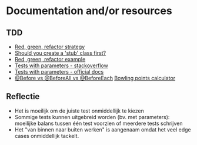 # Documentation and/or resources

## TDD
* [Red, green, refactor strategy](https://www.codecademy.com/article/tdd-red-green-refactor)
* [Should you create a 'stub' class first?](https://stackoverflow.com/questions/22293230/tdd-should-i-create-an-empty-class-needed-for-a-test-case)
* [Red, green, refactor example](https://medium.com/news-uk-technology/is-the-red-green-refactor-cycle-of-test-driven-development-good-9e2b1b52d721)
* [Tests with parameters - stackoverflow](https://stackoverflow.com/questions/61483452/parameterized-test-with-two-arguments-in-junit-5-jupiter)
* [Tests with parameters - official docs](https://junit.org/junit5/docs/current/user-guide/#writing-tests-parameterized-repeatable-sources)
* [@Before vs @BeforeAll vs @BeforeEach](https://www.baeldung.com/junit-before-beforeclass-beforeeach-beforeall)
[Bowling points calculator](https://www.sportcalculators.com/bowling-score-calculator)
## Reflectie
* Het is moeilijk om de juiste test onmiddellijk te kiezen
* Sommige tests kunnen uitgebreid worden (bv. met parameters): moeilijke balans tussen één test voorzien of meerdere tests schrijven
* Het "van binnen naar buiten werken" is aangenaam omdat het veel edge cases onmiddellijk tackelt.
